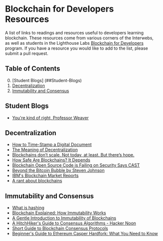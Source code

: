 # Blockchain for Developers Resources 

A list of links to readings and resources useful to developers learning blockchain. These resources come from various corners of the Interwebs, as well as students in the Lighthouse Labs [Blockchain for Developers](https://www.lighthouselabs.ca/blockchain-developers-course) program. If you have a resource you would like to add to the list, please submit a pull request.

## Table of Contents

0. [Student Blogs] (##Student-Blogs)
1. [Decentralization](##Decentralization)
2. [Immutability and Consensus](##Immutability-and-Consensus)

## Student Blogs
* [You're kind of right, Professor Weaver](https://medium.com/@jrobinsondev/youre-kind-of-right-professor-weaver-a8ef9a2f7d68)

## Decentralization

* [How to Time-Stamp a Digital Document](https://www.anf.es/pdf/Haber_Stornetta.pdf)
* [The Meaning of Decentralization](https://medium.com/@VitalikButerin/the-meaning-of-decentralization-a0c92b76a274)
* [Blockchains don’t scale. Not today, at least. But there’s hope.](https://hackernoon.com/blockchains-dont-scale-not-today-at-least-but-there-s-hope-2cb43946551a)
* [How Safe Are Blockchains? It Depends](https://hbr.org/2017/03/how-safe-are-blockchains-it-depends)
* [Blockchain Open Source Code is Failing on Security Says CAST](https://data-economy.com/blockchain-open-source-code-is-failing-on-security-says-cast/)
* [Beyond the Bitcoin Bubble by Steven Johnson](https://www.nytimes.com/2018/01/16/magazine/beyond-the-bitcoin-bubble.html)
* [IBM's Blockchain Market Reports](https://www-935.ibm.com/services/us/gbs/thoughtleadership/blockchainlibrary.html)
* [A rant about blockchains](https://hackernoon.com/a-rant-about-blockchains-2235b96d64cf) 

## Immutability and Consensus

* [What is hashing](https://blockgeeks.com/guides/what-is-hashing/)
* [Blockchain Explained: How Immutability Works](https://www.verypossible.com/blog/blockchain-explained-how-does-immutability-work)
* [A Gentle Introduction to Immutability of Blockchains](https://bitsonblocks.net/2016/02/29/a-gentle-introduction-to-immutability-of-blockchains/)
* [A HitchHiker's Guide to Consensus Algorithms - Hacker Noon](https://hackernoon.com/a-hitchhikers-guide-to-consensus-algorithms-d81aae3eb0e3)
* [Short Guide to Blockchain Consensus Protocols](https://www.coindesk.com/short-guide-blockchain-consensus-protocols/)
* [Beginner's Guide to Ethereum Casper Hardfork: What You Need to Know](https://blockonomi.com/ethereum-casper/)
